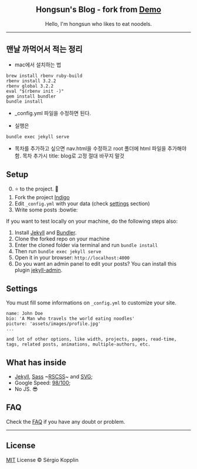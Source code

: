 <p align="center">
    <h2 align="center"> Hongsun's Blog - fork from <a href="https://sergiokopplin.github.io/indigo/">Demo</a></h2>
</p>

<p align="center"> Hello, I'm hongsun who likes to eat noodels. </p>

***
## 맨날 까먹어서 적는 정리

- mac에서 설치하는 법

```
brew install rbenv ruby-build
rbenv install 3.2.2
rbenv global 3.2.2
eval "$(rbenv init -)"
gem install bundler
bundle install
```
- _config.yml 파일을 수정하면 된다.

- 실행은 

```
bundle exec jekyll serve
```

- 목차를 추가하고 싶으면 nav.html을 수정하고 root 폴더에 html 파일을 추가해야함.
목차 추가시 title: blog로 고정  절대 바꾸지 말것

## Setup

0. :star: to the project. :metal:
1. Fork the project [Indigo](https://github.com/sergiokopplin/indigo/fork)
2. Edit `_config.yml` with your data (check <a href="README.md#settings">settings</a> section)
3. Write some posts :bowtie:

If you want to test locally on your machine, do the following steps also:

1. Install [Jekyll](https://jekyllrb.com) and [Bundler](https://bundler.io/).
2. Clone the forked repo on your machine
3. Enter the cloned folder via terminal and run `bundle install`
4. Then run `bundle exec jekyll serve`
5. Open it in your browser: `http://localhost:4000`
6. Do you want an admin panel to edit your posts? You can install this plugin [jekyll-admin](https://jekyll.github.io/jekyll-admin/).

## Settings

You must fill some informations on `_config.yml` to customize your site.

```
name: John Doe
bio: 'A Man who travels the world eating noodles'
picture: 'assets/images/profile.jpg'
...

and lot of other options, like width, projects, pages, read-time, tags, related posts, animations, multiple-authors, etc.
```


## What has inside

- [Jekyll](https://jekyllrb.com/), [Sass](https://sass-lang.com/) ~[RSCSS](https://rscss.io/)~ and [SVG](https://www.w3.org/Graphics/SVG/);
- Google Speed: [98/100](https://developers.google.com/speed/pagespeed/insights/?url=http%3A%2F%2Fsergiokopplin.github.io%2Findigo%2F);
- No JS. :sunglasses:

## FAQ

Check the [FAQ](./FAQ.md) if you have any doubt or problem.

---
## License

[MIT](https://kopplin.mit-license.org/) License © Sérgio Kopplin
